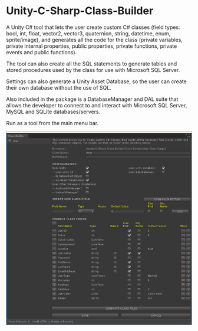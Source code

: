 # Unity-C-Sharp-Class-Builder

A Unity C# tool that lets the user create custom C# classes (field types: bool, int, float, vector2, vector3, quaternion, string, datetime, enum, sprite/image), and generates all the code for the class (private variables, private internal properties, public properties, private functions, private events and public functions).

The tool can also create all the SQL statements to generate tables and stored procedures used by the class for use with Microsoft SQL Server.

Settings can also generate a Unity Asset Database, so the user can create their own database without the use of SQL.

Also included in the package is a DatabaseManager and DAL suite that allows the developer to connect to and interact with Microsoft SQL Server, MySQL and SQLite databases/servers.

Run as a tool from the main menu bar.

<img src="ScreenShot-1.png" al="Sample Class">
